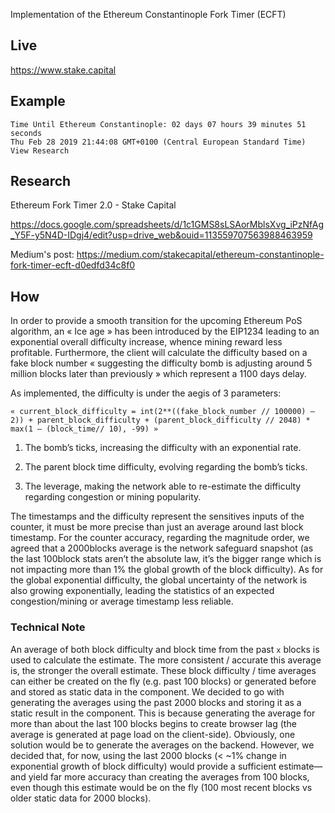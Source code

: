 Implementation of the Ethereum Constantinople Fork Timer (ECFT)

## Live 

https://www.stake.capital

## Example 
```
Time Until Ethereum Constantinople: 02 days 07 hours 39 minutes 51 seconds
Thu Feb 28 2019 21:44:08 GMT+0100 (Central European Standard Time)
View Research
```

## Research 

Ethereum Fork Timer 2.0 - Stake Capital

https://docs.google.com/spreadsheets/d/1c1GMS8sLSAorMblsXvg_iPzNfAg_Y5F-y5N4D-IDgj4/edit?usp=drive_web&ouid=113559707563988463959

Medium's post: https://medium.com/stakecapital/ethereum-constantinople-fork-timer-ecft-d0edfd34c8f0

## How

In order to provide a smooth transition for the upcoming Ethereum PoS algorithm, an « Ice age » has been introduced by the EIP1234 leading to an exponential overall difficulty increase, whence mining reward less profitable. Furthermore, the client will calculate the difficulty based on a fake block number « suggesting the difficulty bomb is adjusting around 5 million blocks later than previously » which represent a 1100 days delay. 

As implemented, the difficulty is under the aegis of 3 parameters: 

```« current_block_difficulty = int(2**((fake_block_number // 100000) — 2)) + parent_block_difficulty + (parent_block_difficulty // 2048) * max(1 — (block_time// 10), -99) »```

1. The bomb’s ticks, increasing the difficulty with an exponential rate. 

2. The parent block time difficulty, evolving regarding the bomb’s ticks.

3. The leverage, making the network able to re-estimate the difficulty regarding congestion or mining popularity.

The timestamps and the difficulty represent the sensitives inputs of the counter, it must be more precise than just an average around last block timestamp.
For the counter accuracy, regarding the magnitude order, we agreed that a 2000blocks average is the network safeguard snapshot (as the last 100block stats aren’t the absolute law, it’s the bigger range which is not impacting more than 1% the global growth of the block difficulty).
As for the global exponential difficulty, the global uncertainty of the network is also growing exponentially, leading the statistics of an expected congestion/mining or average timestamp less reliable. 


### Technical Note

An average of both block difficulty and block time from the past `x` blocks is used to calculate the estimate. The more consistent / accurate this average is, the stronger the overall estimate. These block difficulty / time averages can either be created on the fly (e.g. past 100 blocks) or generated before and stored as static data in the component. We decided to go with generating the averages using the past 2000 blocks and storing it as a static result in the component. This is because generating the average for more than about the last 100 blocks begins to create browser lag (the average is generated at page load on the client-side). Obviously, one solution would be to generate the averages on the backend. However, we decided that, for now, using the last 2000 blocks (< ~1% change in exponential growth of block difficulty) would provide a sufficient estimate—and yield far more accuracy than creating the averages from 100 blocks, even though this estimate would be on the fly (100 most recent blocks vs older static data for 2000 blocks).
